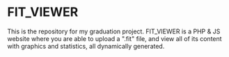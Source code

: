 # FIT_VIEWER
This is the repository for my graduation project. FIT_VIEWER is a PHP &amp; JS website where you are able to upload a ".fit" file, and view all of its content with graphics and statistics, all dynamically generated.
